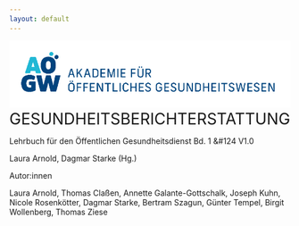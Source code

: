 ```yaml
---
layout: default
---
```

![Logo](./media/image1.png)
<big style="font-size:2em;">GESUNDHEITSBERICHTERSTATTUNG</big>

Lehrbuch für den Öffentlichen Gesundheitsdienst Bd. 1 &#124 V1.0

Laura Arnold, Dagmar Starke (Hg.)

Autor:innen

Laura Arnold, Thomas Claßen, Annette Galante-Gottschalk, Joseph Kuhn, Nicole Rosenkötter, Dagmar Starke, Bertram Szagun, Günter Tempel, Birgit Wollenberg, Thomas Ziese




